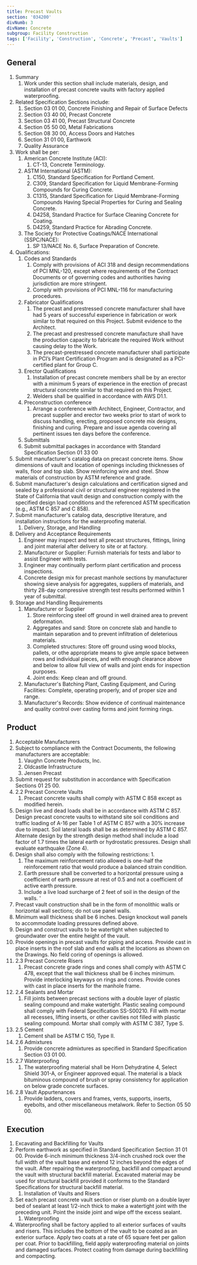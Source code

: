 ```yaml
---
title: Precast Vaults
section: '034200'
divNumb: 3
divName: Concrete
subgroup: Facility Construction
tags: ['Facility', 'Construction', 'Concrete', 'Precast', 'Vaults']
---
```


## General

1. Summary
   1. Work under this section shall include materials, design, and installation of precast concrete vaults with factory applied waterproofing.
2. Related Specification Sections include:
	1. Section 03 01 00, Concrete Finishing and Repair of Surface Defects
	2. Section 03 40 00, Precast Concrete
	3. Section 03 41 00, Precast Structural Concrete
	4. Section 05 50 00, Metal Fabrications
	5. Section 08 30 00, Access Doors and Hatches
	6. Section 31 01 00, Earthwork
	7. Quality Assurance
3. Work shall be per:
	1. American Concrete Institute (ACI):
		1. CT-13, Concrete Terminology.
	2. ASTM International (ASTM):
		1. C150, Standard Specification for Portland Cement.
		2. C309, Standard Specification for Liquid Membrane-Forming Compounds for Curing Concrete.
		3. C1315, Standard Specification for Liquid Membrane-Forming Compounds Having Special Properties for Curing and Sealing Concrete.
		4. D4258, Standard Practice for Surface Cleaning Concrete for Coating.
		5. D4259, Standard Practice for Abrading Concrete.
	3. The Society for Protective Coatings/NACE International (SSPC/NACE):
		1. SP 13/NACE No. 6, Surface Preparation of Concrete.
4. Qualifications:
	1. Codes and Standards
		1. Comply with provisions of ACI 318 and design recommendations of PCI MNL-120, except where requirements of the Contract Documents or of governing codes and authorities having jurisdiction are more stringent.
		2. Comply with provisions of PCI MNL-116 for manufacturing procedures.
	2. Fabricator Qualifications
		1. The precast and prestressed concrete manufacturer shall have had 5 years of successful experience in fabrication or work similar to that required on this Project. Submit evidence to the Architect.
		2. The precast and prestressed concrete manufacture shall have the production capacity to fabricate the required Work without causing delay to the Work.
		3. The precast-prestressed concrete manufacturer shall participate in PCI’s Plant Certification Program and is designated as a PCI-certified plant for Group C.
	3. Erector Qualifications
		1. Installation of precast concrete members shall be by an erector with a minimum 5 years of experience in the erection of precast structural concrete similar to that required on this Project.
		2. Welders shall be qualified in accordance with AWS D1.1.
	4. Preconstruction conference
		1. Arrange a conference with Architect, Engineer, Contractor, and precast supplier and erector two weeks prior to start of work to discuss handling, erecting, proposed concrete mix designs, finishing and curing. Prepare and issue agenda covering all pertinent issues ten days before the conference.
	5. Submittals
   1. Submit submittal packages in accordance with Standard Specification Section 01 33 00
2. Submit manufacturer's catalog data on precast concrete items. Show dimensions of vault and location of openings including thicknesses of walls, floor and top slab. Show reinforcing wire and steel. Show materials of construction by ASTM reference and grade.
3. Submit manufacturer's design calculations and certification signed and sealed by a professional civil or structural engineer registered in the State of California that vault design and construction comply with the specified design load conditions and the referenced ASTM specification (e.g., ASTM C 857 and C 858).
4. Submit manufacturer's catalog data, descriptive literature, and installation instructions for the waterproofing material.
	1. Delivery, Storage, and Handling
5. Delivery and Acceptance Requirements
	1. Engineer may inspect and test all precast structures, fittings, lining and joint material after delivery to site or at factory.
	2. Manufacturer or Supplier: Furnish materials for tests and labor to assist Engineer with tests.
	3. Engineer may continually perform plant certification and process inspections.
	4. Concrete design mix for precast manhole sections by manufacturer showing sieve analysis for aggregates, suppliers of materials, and thirty 28-day compressive strength test results performed within 1 year of submittal.
6. Storage and Handling Requirements
	1. Manufacturer or Supplier
		1. Store reinforcing steel off ground in well drained area to prevent deformation.
		2. Aggregates and sand: Store on concrete slab and handle to maintain separation and to prevent infiltration of deleterious materials.
		3. Completed structures: Store off ground using wood blocks, pallets, or othe appropriate means to give ample space between rows and individual pieces, and with enough clearance above and below to allow full view of walls and joint ends for inspection purposes.
		4. Joint ends: Keep clean and off ground.
	2. Manufacturer's Batching Plant, Casting Equipment, and Curing Facilities: Complete, operating properly, and of proper size and range.
	3. Manufacturer's Records: Show evidence of continual maintenance and quality control over casting forms and joint forming rings.

## Product

1. Acceptable Manufacturers
2. Subject to compliance with the Contract Documents, the following manufacturers are acceptable:
	1. Vaughn Concrete Products, Inc.
	2. Oldcastle Infrastructure
	3. Jensen Precast
3. Submit request for substitution in accordance with Specification Sections 01 25 00.
1. 2.2 Precast Concrete Vaults
   1. Precast concrete vaults shall comply with ASTM C 858 except as modified herein.
2. Design live and dead loads shall be in accordance with ASTM C 857. Design precast concrete vaults to withstand site soil conditions and traffic loading of A-16 per Table 1 of ASTM C 857 with a 30% increase due to impact. Soil lateral loads shall be as determined by ASTM C 857. Alternate design by the strength design method shall include a load factor of 1.7 times the lateral earth or hydrostatic pressures. Design shall evaluate earthquake (Zone 4).
3. Design shall also comply with the following restrictions:
      1. 
	1. The maximum reinforcement ratio allowed is one-half the reinforcement ratio that would produce a balanced strain condition.
	2. Earth pressure shall be converted to a horizontal pressure using a coefficient of earth pressure at rest of 0.5 and not a coefficient of active earth pressure.
	3. Include a live load surcharge of 2 feet of soil in the design of the walls. '
4. Precast vault construction shall be in the form of monolithic walls or horizontal wall sections; do not use panel walls.
5. Minimum wall thickness shall be 6 inches. Design knockout wall panels to accommodate loading pressures defined above.
6. Design and construct vaults to be watertight when subjected to groundwater over the entire height of the vault. 
7. Provide openings in precast vaults for piping and access. Provide cast in place inserts in the roof slab and end walls at the locations as shown on the Drawings. No field coring of openings is allowed.
1. 2.3 Precast Concrete Risers
   1. Precast concrete grade rings and cones shall comply with ASTM C 478, except that the wall thickness shall be 6 inches minimum. Provide interlocking keyways on rings and cones. Provide cones with cast in place inserts for the manhole frame.
1. 2.4 Sealants and Mortar
   1. Fill joints between precast sections with a double layer of plastic sealing compound and make watertight. Plastic sealing compound shall comply with Federal Specification SS-S00210. Fill with mortar all recesses, lifting inserts, or other cavities not filled with plastic sealing compound. Mortar shall comply with ASTM C 387, Type S.
1. 2.5 Cement
   1. Cement shall be ASTM C 150, Type II.
1. 2.6 Admixtures
   1. Provide concrete admixtures as specified in Standard Specification Section 03 01 00.
1. 2.7 Waterproofing
   1. The waterproofing material shall be Horn Dehydratine 4, Select Shield 301-A, or Engineer approved equal. The material is a black bituminous compound of brush or spray consistency for application on below grade concrete surfaces.
1. 2.8 Vault Appurtenances
   1. Provide ladders, covers and frames, vents, supports, inserts, eyebolts, and other miscellaneous metalwork. Refer to Section 05 50 00.

## Execution

1. Excavating and Backfilling for Vaults
2. Perform earthwork as specified in Standard Specification Section 31 01 00. Provide 6-inch minimum thickness 3/4-inch crushed rock over the full width of the vault base and extend 12 inches beyond the edges of the vault. After repairing the waterproofing, backfill and compact around the vault with structural backfill material. Excavated material may be used for structural backfill provided it conforms to the Standard Specifications for structural backfill material.
	1. Installation of Vaults and Risers
3. Set each precast concrete vault section or riser plumb on a double layer bed of sealant at least 1/2-inch thick to make a watertight joint with the preceding unit. Point the inside joint and wipe off the excess sealant.
	1. Waterproofing
4. Waterproofing shall be factory applied to all exterior surfaces of vaults and risers. This includes the bottom of the vault to be coated as an exterior surface. Apply two coats at a rate of 65 square feet per gallon per coat. Prior to backfilling, field apply waterproofing material on joints and damaged surfaces. Protect coating from damage during backfilling and compacting.
